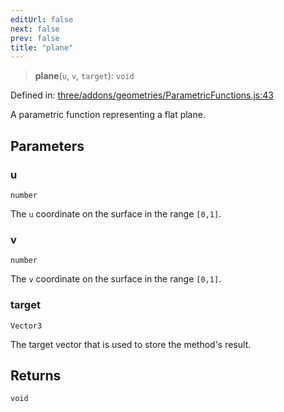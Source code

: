 ```yaml
---
editUrl: false
next: false
prev: false
title: "plane"
---
```


> **plane**(`u`, `v`, `target`): `void`

Defined in: [three/addons/geometries/ParametricFunctions.js:43](https://github.com/DefinitelyMaybe/three-i18n/blob/fa57b79433d1c349ffb23a78727299c8d4190136/three/addons/geometries/ParametricFunctions.js#L43)

A parametric function representing a flat plane.

## Parameters

### u

`number`

The `u` coordinate on the surface in the range `[0,1]`.

### v

`number`

The `v` coordinate on the surface in the range `[0,1]`.

### target

`Vector3`

The target vector that is used to store the method's result.

## Returns

`void`
